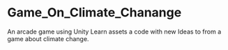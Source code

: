 # Game_On_Climate_Chanange
An arcade game using Unity Learn assets a code with new Ideas to from a game about climate change.
